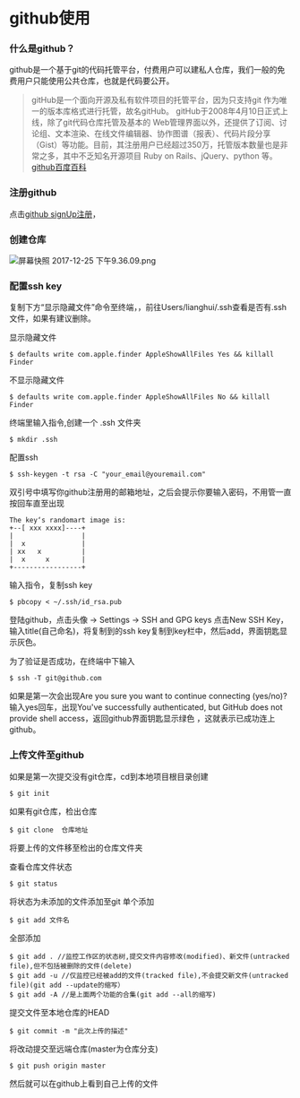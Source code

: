 
# github使用

### 什么是github？
github是一个基于git的代码托管平台，付费用户可以建私人仓库，我们一般的免费用户只能使用公共仓库，也就是代码要公开。
> gitHub是一个面向开源及私有软件项目的托管平台，因为只支持git 作为唯一的版本库格式进行托管，故名gitHub。
gitHub于2008年4月10日正式上线，除了git代码仓库托管及基本的 Web管理界面以外，还提供了订阅、讨论组、文本渲染、在线文件编辑器、协作图谱（报表）、代码片段分享（Gist）等功能。目前，其注册用户已经超过350万，托管版本数量也是非常之多，其中不乏知名开源项目 Ruby on Rails、jQuery、python 等。[github百度百科](https://baike.baidu.com/item/github/10145341?fr=aladdin)

### 注册github
点击[github signUp注册](https://github.com/join)，

### 创建仓库
![屏幕快照 2017-12-25 下午9.36.09.png](http://upload-images.jianshu.io/upload_images/3850436-ed7d2689f7eed077.png?imageMogr2/auto-orient/strip%7CimageView2/2/w/1240)


### 配置ssh key
复制下方“显示隐藏文件”命令至终端，，前往Users/lianghui/.ssh查看是否有.ssh文件，如果有建议删除。

显示隐藏文件
```
$ defaults write com.apple.finder AppleShowAllFiles Yes && killall Finder 
```
不显示隐藏文件
```
$ defaults write com.apple.finder AppleShowAllFiles No && killall Finder 
```

终端里输入指令,创建一个 .ssh 文件夹
```
$ mkdir .ssh
```

配置ssh
```
$ ssh-keygen -t rsa -C "your_email@youremail.com"
```
双引号中填写你github注册用的邮箱地址，之后会提示你要输入密码，不用管一直按回车直至出现
```
The key‘s randomart image is:
+--[ xxx xxxx]----+
|                 |
|  x              |
| xx   x          |
|  x     x        |
+-----------------+
```

输入指令，复制ssh key
```
$ pbcopy < ~/.ssh/id_rsa.pub 
```
登陆github，点击头像 -> Settings -> SSH and GPG keys
点击New SSH Key，输入title(自己命名)，将复制到的ssh key复制到key栏中，然后add，界面钥匙显示灰色。

为了验证是否成功，在终端中下输入
```
$ ssh -T git@github.com
```
如果是第一次会出现Are you sure you want to continue connecting (yes/no)?
输入yes回车，出现You've successfully authenticated, but GitHub does not provide shell access，返回github界面钥匙显示绿色 ，这就表示已成功连上github。

### 上传文件至github
如果是第一次提交没有git仓库，cd到本地项目根目录创建
```
$ git init
```
如果有git仓库，检出仓库
```
$ git clone  仓库地址
```
将要上传的文件移至检出的仓库文件夹

查看仓库文件状态
```
$ git status
```
将状态为未添加的文件添加至git
单个添加
```
$ git add 文件名
```
全部添加

```
$ git add . //监控工作区的状态树,提交文件内容修改(modified)、新文件(untracked file),但不包括被删除的文件(delete)
$ git add -u //仅监控已经被add的文件(tracked file),不会提交新文件(untracked file)(git add --update的缩写）
$ git add -A //是上面两个功能的合集(git add --all的缩写)
```

提交文件至本地仓库的HEAD

```
$ git commit -m "此次上传的描述"
```
将改动提交至远端仓库(master为仓库分支)
```
$ git push origin master
```
然后就可以在github上看到自己上传的文件

